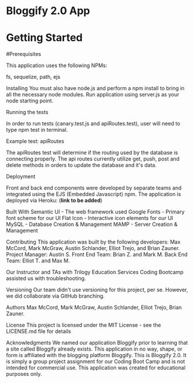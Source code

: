 # Bloggify 2.0 App

# Getting Started

#Prerequisites

This application uses the following NPMs:

fs, sequelize, path, ejs

Installing
You must also have node.js and perform a npm install to bring in all the necessary node modules. 
Run application using server.js as your node starting point.

Running the tests

In order to run tests (canary.test.js and apiRoutes.test), user will need to type npm test in terminal.

Example test: apiRoutes

The apiRoutes test will determine if the routing used by the database is connecting properly. 
The api routes currently utilize get, push, post and delete methods in orders to update the database and it's data.

Deployment

Front and back end components were developed by separate teams and integrated using the EJS (Embedded Javascript) npm. 
The application is deployed via Heroku: (**link to be added**)

Built With
Semantic UI - The web framework used
Google Fonts - Primary font scheme for our UI
Flat Icon - Interactive icon elements for our UI
MySQL - Database Creation & Management
MAMP - Server Creation & Management

Contributing
This application was built by the following developers: Max McCord, Mark McGraw, Austin Schlander, Elliot Trejo, and Brian Zauner.
Project Manager: Austin S. 
Front End Team: Brian Z. and Mark M.
Back End Team: Elliot T. and Max M.

Our Instructor and TAs with Trilogy Education Services Coding Bootcamp assisted us with troubleshooting.

Versioning
Our team didn't use versioning for this project, per se. However, we did collaborate via GitHub branching.

Authors
Max McCord, Mark McGraw, Austin Schlander, Elliot Trejo, Brian Zauner.

License
This project is licensed under the MIT License - see the LICENSE.md file for details

Acknowledgments
We named our application Bloggify prior to learning that a site called Bloggify already exists. This application in no way,
shape, or form is affiliated with the blogging platform Bloggify. This is Bloggify 2.0. It is simply a group project assignment
for our Coding Boot Camp and is not intended for commercial use. This application was created for educational purposes only.
